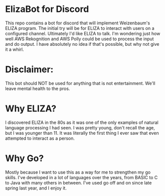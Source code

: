 # ElizaBot for Discord
 
This repo contains a bot for discord that will implement Weizenbaum's ELIZA program.  The initial try will be for ELIZA to interact with users on a configured channel.  Ultimately I'd like ELIZA to talk.   I'm wondering just how well AWS Rekognition and AWS Polly could be used to process the input and do output.  I have absolutely no idea if that's possible, but why not give it a whirl. 

# Disclaimer: 
This bot should NOT be used for anything that is not entertainment.  We'll leave mental health to the pros.  


# Why ELIZA? 

I discovered ELIZA in the 80s as it was one of the only examples of natural language processing I had seen.  I was pretty young, don't recall the age, but I was younger than 11.  It was literally the first thing I ever saw that even attempted to interact as a person.  

# Why Go? 

Mostly because I want to use this as a way for me to strengthen my go skills.  I've developed in a lot of languages over the years, from BASIC to C to Java with many others in between.  I've used go off and on since late spring last year, and I enjoy it.  


